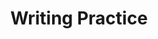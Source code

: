 ---
title: Writing Practice

source:
- title: Common Core Basics
  subject: Social Studies
  chapter: 6
  toc_type: Lesson Review
  toc_number: 6.2
  pages: 250 - 256

questions:
  - number: 1
    text: >
        A new business in your community wants to create a monopoly on a particular product. Write one paragraph explaining why the monopoly might be good for the business owner but bad for consumers. You may wish to name a specific product in your essay.
    choice:
      - option: blank
    answer:
      - text: >
          Think about how a lack of competition would affect you.
          <br /><br />
          Sample Response
          <br /><br />
          It seems like every day there are fewer gas stations here in town. One by one, the stations are closing or being bought out by Gas Guzzle. Soon there will be only one gas station in town. Gas Guzzle already has higher prices than most of the other stations. Once there is no competition, Gas Guzzle will have no reason to keep its prices down. People will have no choice but to pay whatever Gas Guzzle demands. The business will profit, but the people will suffer.
        
layout: cc_review
---